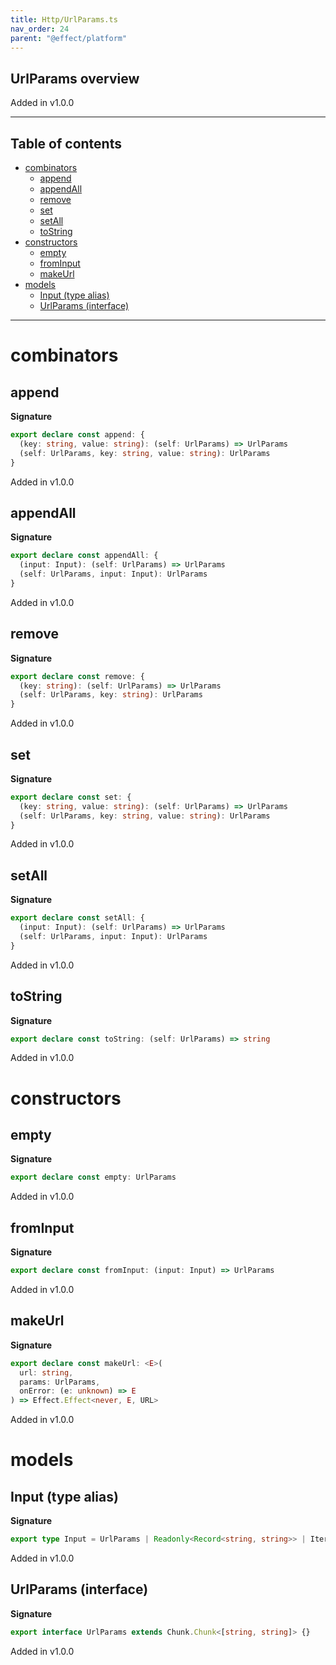 ```yaml
---
title: Http/UrlParams.ts
nav_order: 24
parent: "@effect/platform"
---
```


## UrlParams overview

Added in v1.0.0

---

<h2 class="text-delta">Table of contents</h2>

- [combinators](#combinators)
  - [append](#append)
  - [appendAll](#appendall)
  - [remove](#remove)
  - [set](#set)
  - [setAll](#setall)
  - [toString](#tostring)
- [constructors](#constructors)
  - [empty](#empty)
  - [fromInput](#frominput)
  - [makeUrl](#makeurl)
- [models](#models)
  - [Input (type alias)](#input-type-alias)
  - [UrlParams (interface)](#urlparams-interface)

---

# combinators

## append

**Signature**

```ts
export declare const append: {
  (key: string, value: string): (self: UrlParams) => UrlParams
  (self: UrlParams, key: string, value: string): UrlParams
}
```

Added in v1.0.0

## appendAll

**Signature**

```ts
export declare const appendAll: {
  (input: Input): (self: UrlParams) => UrlParams
  (self: UrlParams, input: Input): UrlParams
}
```

Added in v1.0.0

## remove

**Signature**

```ts
export declare const remove: {
  (key: string): (self: UrlParams) => UrlParams
  (self: UrlParams, key: string): UrlParams
}
```

Added in v1.0.0

## set

**Signature**

```ts
export declare const set: {
  (key: string, value: string): (self: UrlParams) => UrlParams
  (self: UrlParams, key: string, value: string): UrlParams
}
```

Added in v1.0.0

## setAll

**Signature**

```ts
export declare const setAll: {
  (input: Input): (self: UrlParams) => UrlParams
  (self: UrlParams, input: Input): UrlParams
}
```

Added in v1.0.0

## toString

**Signature**

```ts
export declare const toString: (self: UrlParams) => string
```

Added in v1.0.0

# constructors

## empty

**Signature**

```ts
export declare const empty: UrlParams
```

Added in v1.0.0

## fromInput

**Signature**

```ts
export declare const fromInput: (input: Input) => UrlParams
```

Added in v1.0.0

## makeUrl

**Signature**

```ts
export declare const makeUrl: <E>(
  url: string,
  params: UrlParams,
  onError: (e: unknown) => E
) => Effect.Effect<never, E, URL>
```

Added in v1.0.0

# models

## Input (type alias)

**Signature**

```ts
export type Input = UrlParams | Readonly<Record<string, string>> | Iterable<readonly [string, string]> | URLSearchParams
```

Added in v1.0.0

## UrlParams (interface)

**Signature**

```ts
export interface UrlParams extends Chunk.Chunk<[string, string]> {}
```

Added in v1.0.0
